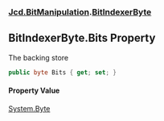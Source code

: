### [Jcd.BitManipulation](Jcd.BitManipulation.md 'Jcd.BitManipulation').[BitIndexerByte](Jcd.BitManipulation.BitIndexerByte.md 'Jcd.BitManipulation.BitIndexerByte')

## BitIndexerByte.Bits Property

The backing store

```csharp
public byte Bits { get; set; }
```

#### Property Value
[System.Byte](https://docs.microsoft.com/en-us/dotnet/api/System.Byte 'System.Byte')